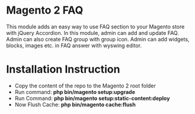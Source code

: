 # Magento 2 FAQ

This module adds an easy way to use FAQ section to your Magento store with jQuery Accordion. In this module, admin can add and update FAQ. Admin can also create FAQ group with group icon. Admin can add widgets, blocks, images etc. in FAQ answer with wyswing editor.

# Installation Instruction

* Copy the content of the repo to the Magento 2 root folder
* Run command:
<b>php bin/magento setup:upgrade</b>
* Run Command:
<b>php bin/magento setup:static-content:deploy</b>
* Now Flush Cache: <b>php bin/magento cache:flush</b>


